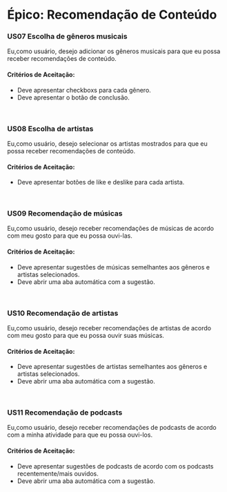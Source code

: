 # Épico: Recomendação de Conteúdo
<div class="line"></div>


### US07 Escolha de gêneros musicais

Eu,como usuário, desejo adicionar os gêneros musicais para que eu possa receber recomendações de conteúdo.

#### Critérios de Aceitação:
- Deve apresentar checkboxs para cada gênero.
- Deve apresentar o botão de conclusão.

<br>

### US08 Escolha de artistas

Eu,como usuário, desejo selecionar os artistas mostrados para que eu possa receber recomendações de conteúdo.

#### Critérios de Aceitação:
- Deve apresentar botões de like e deslike para cada artista.

<br>

### US09 Recomendação de músicas

Eu,como usuário, desejo receber recomendações de músicas de acordo com meu gosto para que eu possa ouvi-las.

#### Critérios de Aceitação:
- Deve apresentar sugestões de músicas semelhantes aos gêneros e artistas selecionados.
- Deve abrir uma aba automática com a sugestão.

<br>

### US10 Recomendação de artistas

Eu,como usuário, desejo receber recomendações de artistas de acordo com meu gosto para que eu possa ouvir suas músicas.

#### Critérios de Aceitação:
- Deve apresentar sugestões de artistas semelhantes aos gêneros e artistas selecionados.
- Deve abrir uma aba automática com a sugestão.

<br>

### US11 Recomendação de podcasts

Eu,como usuário, desejo receber recomendações de podcasts de acordo com a minha atividade para que eu possa ouvi-los.

#### Critérios de Aceitação:
- Deve apresentar sugestões de podcasts de acordo com os podcasts recentemente/mais ouvidos.
- Deve abrir uma aba automática com a sugestão.